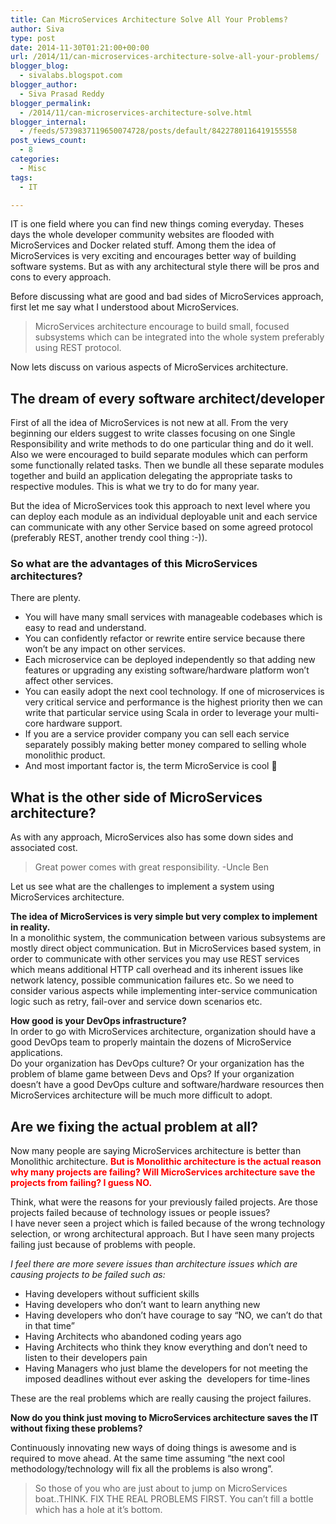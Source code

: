 ```yaml
---
title: Can MicroServices Architecture Solve All Your Problems?
author: Siva
type: post
date: 2014-11-30T01:21:00+00:00
url: /2014/11/can-microservices-architecture-solve-all-your-problems/
blogger_blog:
  - sivalabs.blogspot.com
blogger_author:
  - Siva Prasad Reddy
blogger_permalink:
  - /2014/11/can-microservices-architecture-solve.html
blogger_internal:
  - /feeds/5739837119650074728/posts/default/8422780116419155558
post_views_count:
  - 8
categories:
  - Misc
tags:
  - IT

---
```

IT is one field where you can find new things coming everyday. Theses days the whole developer community websites are flooded with MicroServices and Docker related stuff. Among them the idea of MicroServices is very exciting and encourages better way of building software systems. But as with any architectural style there will be pros and cons to every approach.

Before discussing what are good and bad sides of MicroServices approach, first let me say what I understood about MicroServices.

> MicroServices architecture encourage to build small, focused subsystems which can be integrated into the whole system preferably using REST protocol.

Now lets discuss on various aspects of MicroServices architecture.

## The dream of every software architect/developer  
First of all the idea of MicroServices is not new at all. From the very beginning our elders suggest to write classes focusing on one Single Responsibility and write methods to do one particular thing and do it well. Also we were encouraged to build separate modules which can perform some functionally related tasks. Then we bundle all these separate modules together and build an application delegating the appropriate tasks to respective modules. This is what we try to do for many year. 

But the idea of MicroServices took this approach to next level where you can deploy each module as an individual deployable unit and each service can communicate with any other Service based on some agreed protocol (preferably REST, another trendy cool thing :-)).

### So what are the advantages of this MicroServices architectures?
 
There are plenty.

  * You will have many small services with manageable codebases which is easy to read and understand.
  * You can confidently refactor or rewrite entire service because there won&#8217;t be any impact on other services.
  * Each microservice can be deployed independently so that adding new features or upgrading any existing software/hardware platform won&#8217;t affect other services.
  * You can easily adopt the next cool technology. If one of microservices is very critical service and performance is the highest priority then we can write that particular service using Scala in order to leverage your multi-core hardware support.
  * If you are a service provider company you can sell each service separately possibly making better money compared to selling whole monolithic product.
  * And most important factor is, the term MicroService is cool 🙂

## What is the other side of MicroServices architecture?

As with any approach, MicroServices also has some down sides and associated cost.

> Great power comes with great responsibility. -Uncle Ben

Let us see what are the challenges to implement a system using MicroServices architecture.

**The idea of MicroServices is very simple but very complex to implement in reality.**  
In a monolithic system, the communication between various subsystems are mostly direct object communication. But in MicroServices based system, in order to communicate with other services you may use REST services which means additional HTTP call overhead and its inherent issues like network latency, possible communication failures etc. So we need to consider various aspects while implementing inter-service communication logic such as retry, fail-over and service down scenarios etc.

**How good is your DevOps infrastructure?**  
In order to go with MicroServices architecture, organization should have a good DevOps team to properly maintain the dozens of MicroService applications.  
Do your organization has DevOps culture? Or your organization has the problem of blame game between Devs and Ops? If your organization doesn&#8217;t have a good DevOps culture and software/hardware resources then MicroServices architecture will be much more difficult to adopt.  

## Are we fixing the actual problem at all?  
Now many people are saying MicroServices architecture is better than Monolithic architecture. <span style="color: red;"><b>But is Monolithic architecture is the actual reason why many projects are failing? Will MicroServices architecture save the projects from failing? I guess NO.</b></span>

Think, what were the reasons for your previously failed projects. Are those projects failed because of technology issues or people issues?  
I have never seen a project which is failed because of the wrong technology selection, or wrong architectural approach. But I have seen many projects failing just because of problems with people.

_I feel there are more severe issues than architecture issues which are causing projects to be failed such as:_

  * Having developers without sufficient skills
  * Having developers who don&#8217;t want to learn anything new
  * Having developers who don&#8217;t have courage to say &#8220;NO, we can&#8217;t do that in that time&#8221;
  * Having Architects who abandoned coding years ago
  * Having Architects who think they know everything and don&#8217;t need to listen to their developers pain
  * Having Managers who just blame the developers for not meeting the imposed deadlines without ever asking the&nbsp; developers for time-lines

These are the real problems which are really causing the project failures.

**Now do you think just moving to MicroServices architecture saves the IT without fixing these problems?**

Continuously innovating new ways of doing things is awesome and is required to move ahead. At the same time assuming &#8220;the next cool methodology/technology will fix all the problems is also wrong&#8221;.

> So those of you who are just about to jump on MicroServices boat..THINK. FIX THE REAL PROBLEMS FIRST. You can&#8217;t fill a bottle which has a hole at it&#8217;s bottom.
